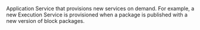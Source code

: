 Application Service that provisions new services on demand. For example, a new Execution Service is provisioned when a package is published with a new version of block packages.